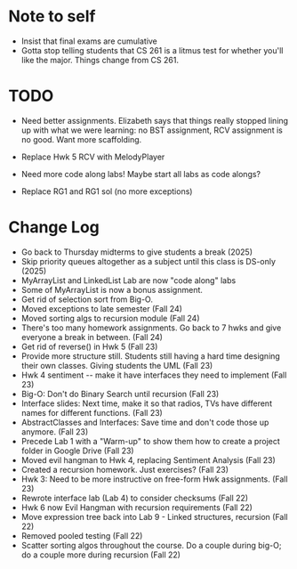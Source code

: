 # Note to self
- Insist that final exams are cumulative
- Gotta stop telling students that CS 261 is a litmus test for whether you'll like the major. Things change from CS 261.

# TODO

- Need better assignments. Elizabeth says that things really stopped lining up
with what we were learning: no BST assignment, RCV assignment is no good. Want more
scaffolding.

- Replace Hwk 5 RCV with MelodyPlayer

- Need more code along labs! Maybe start all labs as code alongs?

- Replace RG1 and RG1 sol (no more exceptions)


# Change Log
- Go back to Thursday midterms to give students a break (2025)
- Skip priority queues altogether as a subject until this class is DS-only (2025)
- MyArrayList and LinkedList Lab are now "code along" labs
- Some of MyArrayList is now a bonus assignment.
- Get rid of selection sort from Big-O.
- Moved exceptions to late semester (Fall 24)
- Moved sorting algs to recursion module (Fall 24)
- There's too many homework assignments. Go back to 7 hwks and give everyone a break in between. (Fall 24)
- Get rid of reverse() in Hwk 5 (Fall 23)
- Provide more structure still. Students still having a hard time designing their own classes. Giving students the UML (Fall 23)
- Hwk 4 sentiment -- make it have interfaces they need to implement (Fall 23)
- Big-O: Don't do Binary Search until recursion (Fall 23)
- Interface slides: Next time, make it so that radios, TVs have different names for different functions. (Fall 23)
- AbstractClasses and Interfaces: Save time and don't code those up anymore. (Fall 23)
- Precede Lab 1 with a "Warm-up" to show them how to create a project folder in Google Drive (Fall 23)
- Moved evil hangman to Hwk 4, replacing Sentiment Analysis (Fall 23)
- Created a recursion homework. Just exercises? (Fall 23)
- Hwk 3: Need to be more instructive on free-form Hwk assignments. (Fall 23)
- Rewrote interface lab (Lab 4) to consider checksums (Fall 22)
- Hwk 6 now Evil Hangman with recursion requirements (Fall 22)
- Move expression tree back into Lab 9 - Linked structures, recursion (Fall 22)
- Removed pooled testing (Fall 22)
- Scatter sorting algos throughout the course. Do a couple during big-O; do a couple more during recursion (Fall 22)
